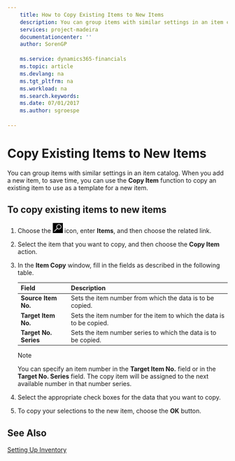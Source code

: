 ```yaml
---
    title: How to Copy Existing Items to New Items
    description: You can group items with similar settings in an item catalog. When you add a new item, to save time, you can use **Copy Item** to copy an existing item to use as a template for a new item.
    services: project-madeira
    documentationcenter: ''
    author: SorenGP

    ms.service: dynamics365-financials
    ms.topic: article
    ms.devlang: na
    ms.tgt_pltfrm: na
    ms.workload: na
    ms.search.keywords:
    ms.date: 07/01/2017
    ms.author: sgroespe

---
```

# Copy Existing Items to New Items
You can group items with similar settings in an item catalog. When you add a new item, to save time, you can use the **Copy Item** function to copy an existing item to use as a template for a new item.  

## To copy existing items to new items  

1.  Choose the ![Search for Page or Report](../../media/ui-search/search_small.png "Search for Page or Report icon") icon, enter **Items**, and then choose the related link.  
2.  Select the item that you want to copy, and then choose the **Copy Item** action.  
3.  In the **Item Copy** window, fill in the fields as described in the following table.  

    |Field|Description|  
    |---------------------------------|---------------------------------------|  
    |**Source Item No.**|Sets the item number from which the data is to be copied.|  
    |**Target Item No.**|Sets the item number for the item to which the data is to be copied.|  
    |**Target No. Series**|Sets the item number series to which the data is to be copied.|  

    > [!NOTE]  
    >  You can specify an item number in the **Target Item No.** field or in the **Target No. Series** field. The copy item will be assigned to the next available number in that number series.  

4.  Select the appropriate check boxes for the data that you want to copy.  
5.  To copy your selections to the new item, choose the **OK** button.  

## See Also  
[Setting Up Inventory](../../inventory-setup-inventory.md)
